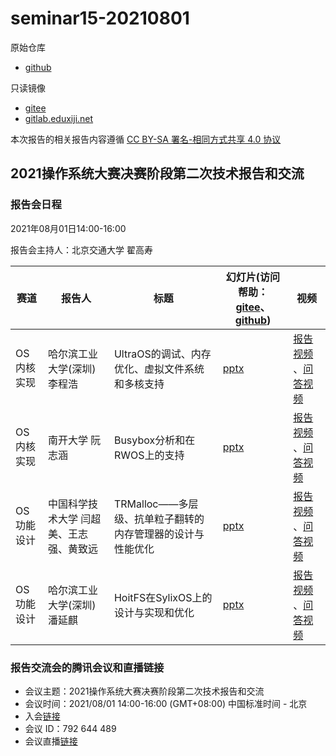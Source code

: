 # seminar15-20210801

原始仓库
 * [github](https://github.com/oscomp/seminar15-20210801/blob/main/README.md)

只读镜像
 * [gitee](https://gitee.com/oscomp/seminar15-20210801)
 * [gitlab.eduxiji.net](https://gitlab.eduxiji.net/oscomp/seminar15-20210801)

本次报告的相关报告内容遵循 [CC BY-SA 署名-相同方式共享 4.0 协议](https://creativecommons.org/licenses/by-sa/4.0/deed.zh)

## 2021操作系统大赛决赛阶段第二次技术报告和交流

### 报告会日程

2021年08月01日14:00-16:00

报告会主持人：北京交通大学 翟高寿

| 赛道 | 报告人              | 标题                     | 幻灯片(访问帮助：[gitee](https://gitee.com/oscomp/seminar0-20201226/blob/main/20210110-tencent-help.pdf)、[github](https://github.com/oscomp/seminar0-20201226/blob/main/20210110-tencent-help.pdf)) | 视频                                                         |
| ------------------- | ------------------- | ------------------------ | ------------------------------------------------------------ | ------------------------------------------------------------ |
| OS内核实现 | 哈尔滨工业大学(深圳) 李程浩 | UltraOS的调试、内存优化、虚拟文件系统和多核支持 | [pptx](https://lexiangla.com/teams/k100041/docs/6952b944f40011ebae601ee5f714436f) | [报告视频](https://lexiangla.com/teams/k100041/classes/49ecd380edb311eb8895b68665daf7f9/courses/464f6006f91d11eb950386603785047d) 、[问答视频](https://lexiangla.com/teams/k100041/classes/49ecd380edb311eb8895b68665daf7f9/courses/46588cb2f91d11ebad4e86603785047d) |
| OS内核实现 | 南开大学 阮志涵 | Busybox分析和在RWOS上的支持  | [pptx](https://lexiangla.com/teams/k100041/docs/7c0e4436f40011eba6d99ab331ddb30a) | [报告视频](https://lexiangla.com/teams/k100041/classes/49ecd380edb311eb8895b68665daf7f9/courses/467427c4f91d11eb943c86603785047d) 、[问答视频](https://lexiangla.com/teams/k100041/classes/49ecd380edb311eb8895b68665daf7f9/courses/4677f23cf91d11ebbb5b86603785047d) |
| OS功能设计 | 中国科学技术大学 闫超美、王志强、黄致远 | TRMalloc——多层级、抗单粒子翻转的内存管理器的设计与性能优化  | [pptx](https://lexiangla.com/teams/k100041/docs/7c57793af40011ebae1e322afd6d9ca1) | [报告视频](https://lexiangla.com/teams/k100041/classes/49ecd380edb311eb8895b68665daf7f9/courses/fd6a5c6af91c11ebb79ec6c9d2fce83b) 、[问答视频](https://lexiangla.com/teams/k100041/classes/49ecd380edb311eb8895b68665daf7f9/courses/fd72e88af91c11ebbe31c6c9d2fce83b) |
| OS功能设计 | 哈尔滨工业大学(深圳) 潘延麒 | HoitFS在SylixOS上的设计与实现和优化 | [pptx](https://lexiangla.com/teams/k100041/docs/7c4082def40011eb99a3f23d91581564) | [报告视频](https://lexiangla.com/teams/k100041/classes/49ecd380edb311eb8895b68665daf7f9/courses/fd78dda8f91c11eba05ac6c9d2fce83b) 、[问答视频](https://lexiangla.com/teams/k100041/classes/49ecd380edb311eb8895b68665daf7f9/courses/fd7bde36f91c11ebacacc6c9d2fce83b) |


### 报告交流会的腾讯会议和直播链接

 * 会议主题：2021操作系统大赛决赛阶段第二次技术报告和交流
 * 会议时间：2021/08/01 14:00-16:00 (GMT+08:00) 中国标准时间 - 北京
 * 入会[链接](https://meeting.tencent.com/s/da4lLSl8SK2c)
 * 会议 ID：792 644 489
 * 会议直播[链接](https://meeting.tencent.com/l/U0ZcFabxYBSw)
